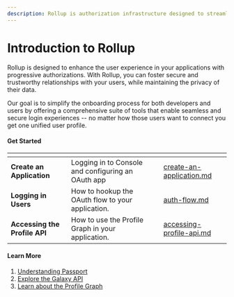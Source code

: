 ```yaml
---
description: Rollup is authorization infrastructure designed to streamline user onboarding.
---
```


# Introduction to Rollup

Rollup is designed to enhance the user experience in your applications with progressive authorizations. With Rollup, you can foster secure and trustworthy relationships with your users, while maintaining the privacy of their data.

Our goal is to simplify the onboarding process for both developers and users by offering a comprehensive suite of tools that enable seamless and secure login experiences -- no matter how those users want to connect you get one unified user profile.

#### Get Started

<table data-view="cards"><thead><tr><th></th><th></th><th></th><th data-hidden data-card-target data-type="content-ref"></th></tr></thead><tbody><tr><td><strong>Create an Application</strong></td><td>Logging in to Console and configuring an OAuth app</td><td></td><td><a href="../../getting-started/create-an-application.md">create-an-application.md</a></td></tr><tr><td><strong>Logging in  Users</strong></td><td>How to hookup the OAuth flow to your application.</td><td></td><td><a href="../../getting-started/auth-flow.md">auth-flow.md</a></td></tr><tr><td><strong>Accessing the Profile API</strong></td><td>How to use the Profile Graph in your application.</td><td></td><td><a href="../../getting-started/accessing-profile-api.md">accessing-profile-api.md</a></td></tr></tbody></table>

#### Learn More

1. [Understanding Passport](../../platform/passport.md)
2. [Explore the Galaxy API](../../reference/galaxy.md)
3. [Learn about the Profile Graph](../../platform/profile-graph.md)
